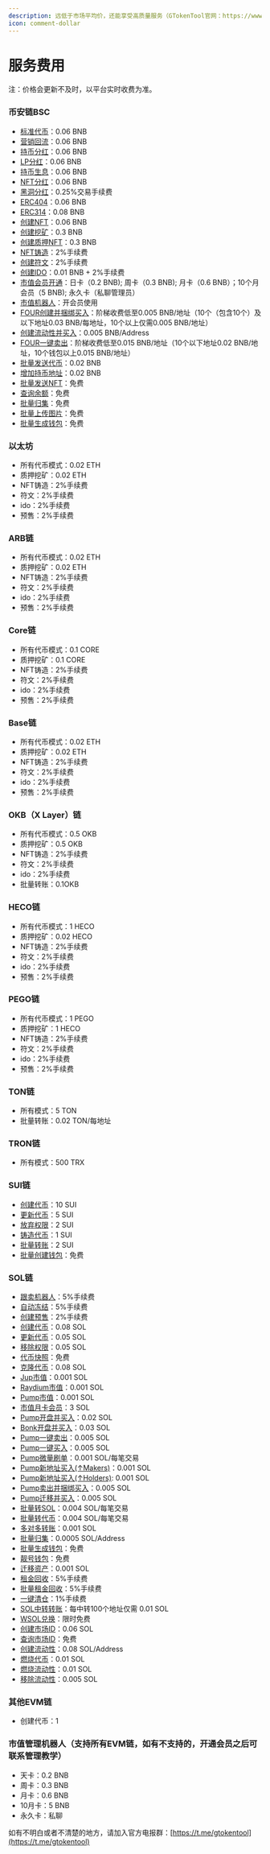 ```yaml
---
description: 远低于市场平均价，还能享受高质量服务（GTokenTool官网：https://www.gtokentool.com/）
icon: comment-dollar
---
```


# 服务费用

注：价格会更新不及时，以平台实时收费为准。

### 币安链BSC

* [标准代币](https://www.gtokentool.com/tokenfactory)：0.06 BNB
* [营销回流](https://www.gtokentool.com/tokenfactory)：0.06 BNB
* [持币分红](https://www.gtokentool.com/tokenfactory)：0.06 BNB
* [LP分红](https://www.gtokentool.com/tokenfactory)：0.06 BNB
* [持币生息](https://www.gtokentool.com/tokenfactory)：0.06 BNB
* [NFT分红](https://www.gtokentool.com/tokenfactory)：0.06 BNB
* [黑洞分红](https://www.gtokentool.com/tokenfactory)：0.25%交易手续费
* [ERC404](https://www.gtokentool.com/tokenfactory)：0.06 BNB
* [ERC314](https://www.gtokentool.com/tokenfactory)：0.08 BNB
* [创建NFT](https://www.gtokentool.com/createnft?chainId=97)：0.06 BNB
* [创建挖矿](https://www.gtokentool.com/mining?chainId=97)：0.3 BNB
* [创建质押NFT](https://www.gtokentool.com/pledgeNFT?chainId=97)：0.3 BNB
* [NFT铸造](https://www.gtokentool.com/tokencreatenft)：2%手续费
* [创建符文](https://www.gtokentool.com/createInscription)：2%手续费
* [创建IDO](https://www.gtokentool.com/idov2)：0.01 BNB + 2%手续费
* [市值会员开通](https://www.gtokentool.com/bot?chainId=97)：日卡（0.2 BNB); 周卡（0.3 BNB); 月卡（0.6 BNB）；10个月会员（5 BNB); 永久卡（私聊管理员）
* [市值机器人](https://robotv2.gtokentool.com/#/marketbot)：开会员使用
* [FOUR创建并捆绑买入](https://www.gtokentool.com/bundle?chainId=97)：阶梯收费低至0.005 BNB/地址（10个（包含10个）及以下地址0.03 BNB/每地址，10个以上仅需0.005 BNB/地址）
* [创建流动性并买入](https://www.gtokentool.com/createLiquidityAndBuy?chainId=97)：0.005 BNB/Address
* [FOUR一键卖出](https://www.gtokentool.com/FourSell?chainId=97)：阶梯收费低至0.015 BNB/地址（10个以下地址0.02 BNB/地址，10个钱包以上0.015 BNB/地址）
* [批量发送代币](https://www.gtokentool.com/sendertoken?chainId=97)：0.02 BNB
* [增加持币地址](https://www.gtokentool.com/increaseAddr?chainId=97)：0.02 BNB
* [批量发送NFT](https://www.gtokentool.com/sendernft?chainId=97)：免费
* [查询余额](https://www.gtokentool.com/batchCheckBalance?chainId=97)：免费
* [批量归集](https://robotv2.gtokentool.com/#/collect)：免费
* [批量上传图片](https://www.gtokentool.com/uploadImage?chainId=97)：免费
* [批量生成钱包](https://robotv2.gtokentool.com/#/createwallet)：免费

### 以太坊

* 所有代币模式：0.02 ETH
* 质押挖矿：0.02 ETH
* NFT铸造：2%手续费
* 符文：2%手续费
* ido：2%手续费
* 预售：2%手续费

### ARB链

* 所有代币模式：0.02 ETH
* 质押挖矿：0.02 ETH
* NFT铸造：2%手续费
* 符文：2%手续费
* ido：2%手续费
* 预售：2%手续费

### Core链

* 所有代币模式：0.1 CORE
* 质押挖矿：0.1 CORE
* NFT铸造：2%手续费
* 符文：2%手续费
* ido：2%手续费
* 预售：2%手续费

### Base链

* 所有代币模式：0.02 ETH
* 质押挖矿：0.02 ETH
* NFT铸造：2%手续费
* 符文：2%手续费
* ido：2%手续费
* 预售：2%手续费

### OKB（X Layer）链

* 所有代币模式：0.5 OKB
* 质押挖矿：0.5 OKB
* NFT铸造：2%手续费
* 符文：2%手续费
* ido：2%手续费
* 批量转账：0.1OKB

### HECO链

* 所有代币模式：1 HECO
* 质押挖矿：0.02 HECO
* NFT铸造：2%手续费
* 符文：2%手续费
* ido：2%手续费
* 预售：2%手续费

### PEGO链

* 所有代币模式：1 PEGO
* 质押挖矿：1 HECO
* NFT铸造：2%手续费
* 符文：2%手续费
* ido：2%手续费
* 预售：2%手续费

### TON链

* 所有模式：5 TON
* 批量转账：0.02 TON/每地址

### TRON链

* 所有模式：500 TRX

### SUI链

* [创建代币](https://sui.gtokentool.com/zh-CN/Token/createToken)：10 SUI
* [更新代币](https://sui.gtokentool.com/zh-CN/Token/management)：5 SUI
* [放弃权限](https://sui.gtokentool.com/zh-CN/Token/management)：2 SUI
* [铸造代币](https://sui.gtokentool.com/zh-CN/Token/mint)：1 SUI
* [批量转账](https://sui.gtokentool.com/zh-CN/batchTool/batchTransfer/Token)：2 SUI
* [批量创建钱包](https://sui.gtokentool.com/zh-CN/walletManagement/batchCreateWallet)：免费

### SOL链

* [跟卖机器人](https://sol.gtokentool.com/zh-CN/airdropSection/ReTran)：5%手续费
* [自动冻结](https://sol.gtokentool.com/zh-CN/airdropSection/AutoFreeze)：5%手续费
* [创建预售](https://sol.gtokentool.com/zh-CN/presale/createPresale)：2%手续费
* [创建代币](https://sol.gtokentool.com/zh-CN/Token/createToken)：0.08 SOL
* [更新代币](https://sol.gtokentool.com/zh-CN/Token/management)：0.05 SOL
* [移除权限](https://sol.gtokentool.com/zh-CN/Token/management)：0.05 SOL
* [代币快照](https://sol.gtokentool.com/zh-CN/Token/Snapshot)：免费
* [克隆代币](https://sol.gtokentool.com/zh-CN/Token/cloneToken)：0.08 SOL
* [Jup市值](https://sol.gtokentool.com/zh-CN/market/jupMarket)：0.001 SOL
* [Raydium市值](https://sol.gtokentool.com/zh-CN/market/marketManagement)：0.001 SOL
* [Pump市值](https://sol.gtokentool.com/zh-CN/market/pumpMarket)：0.001 SOL
* [市值月卡会员](https://sol.gtokentool.com/zh-CN/market/member)：3 SOL
* [Pump开盘并买入](https://sol.gtokentool.com/zh-CN/pump/bundle)：0.02 SOL
* [Bonk开盘并买入](https://sol.gtokentool.com/zh-CN/LetsBonk/createToken)：0.03 SOL
* [Pump一键卖出](https://sol.gtokentool.com/zh-CN/pump/pumpSell)：0.005 SOL
* [Pump一键买入](https://sol.gtokentool.com/zh-CN/pump/pumpBuy)：0.005 SOL
* [Pump微量刷单](https://sol.gtokentool.com/zh-CN/pump/pumpMicroTrade)：0.001 SOL/每笔交易
* [Pump新地址买入(↑Makers)](https://sol.gtokentool.com/zh-CN/pump/pumpMakerBuyers)：0.001 SOL
* [Pump新地址买入(↑Holders)](https://sol.gtokentool.com/zh-CN/pump/pumpHolderMaker): 0.001 SOL
* [Pump卖出并捆绑买入](https://sol.gtokentool.com/zh-CN/pump/pumpSellAndBuy)：0.005 SOL
* [Pump迁移并买入](https://sol.gtokentool.com/zh-CN/pump/pumpMigrationAndBuy)：0.005 SOL
* [批量转SOL](https://sol.gtokentool.com/zh-CN/batchTool/batchTransfer/SOL)：0.004 SOL/每笔交易
* [批量转代币](https://sol.gtokentool.com/zh-CN/batchTool/batchTransfer/Token)：0.004 SOL/每笔交易
* [多对多转账](https://sol.gtokentool.com/zh-CN/batchTool/batchTransfer/ManyToManyTransfer)：0.001 SOL
* [批量归集](https://sol.gtokentool.com/zh-CN/batchTool/gather)：0.0005 SOL/Address
* [批量生成钱包](https://sol.gtokentool.com/zh-CN/walletManagement/batchCreateWallet)：免费
* [靓号钱包](https://sol.gtokentool.com/zh-CN/walletManagement/LiangHao)：免费
* [迁移资产](https://sol.gtokentool.com/zh-CN/walletManagement/migrateAssets)：0.001 SOL
* [租金回收](https://sol.gtokentool.com/zh-CN/walletManagement/rentRecovery)：5%手续费
* [批量租金回收](https://sol.gtokentool.com/zh-CN/walletManagement/batchRentRecovery)：5%手续费
* [一键清仓](https://sol.gtokentool.com/zh-CN/walletManagement/swapWalletAllToken)：1%手续费
* [SOL中转转账](https://sol.gtokentool.com/zh-CN/batchTool/relayTransfer)：每中转100个地址仅需 0.01 SOL
* [WSOL兑换](https://sol.gtokentool.com/zh-CN/walletManagement/WSOL)：限时免费
* [创建市场ID](https://sol.gtokentool.com/zh-CN/liquidityManagement/createMarket)：0.06 SOL
* [查询市场ID](https://sol.gtokentool.com/zh-CN/liquidityManagement/searchId)：免费
* [创建流动性](https://sol.gtokentool.com/zh-CN/liquidityManagement/CreatePool)：0.08 SOL/Address
* [燃烧代币](https://sol.gtokentool.com/zh-CN/liquidityManagement/burnToken)：0.01 SOL
* [燃烧流动性](https://sol.gtokentool.com/zh-CN/liquidityManagement/burnToken)：0.01 SOL
* [移除流动性](https://sol.gtokentool.com/zh-CN/liquidityManagement/remove)：0.005 SOL

### 其他EVM链

* 创建代币：1

### 市值管理机器人（支持所有EVM链，如有不支持的，开通会员之后可联系管理教学）

* 天卡：0.2 BNB
* 周卡：0.3 BNB
* 月卡：0.6 BNB
* 10月卡：5 BNB
* 永久卡：私聊

如有不明白或者不清楚的地方，请加入官方电报群：[https://t.me/gtokentool](https://t.me/gtokentool)
